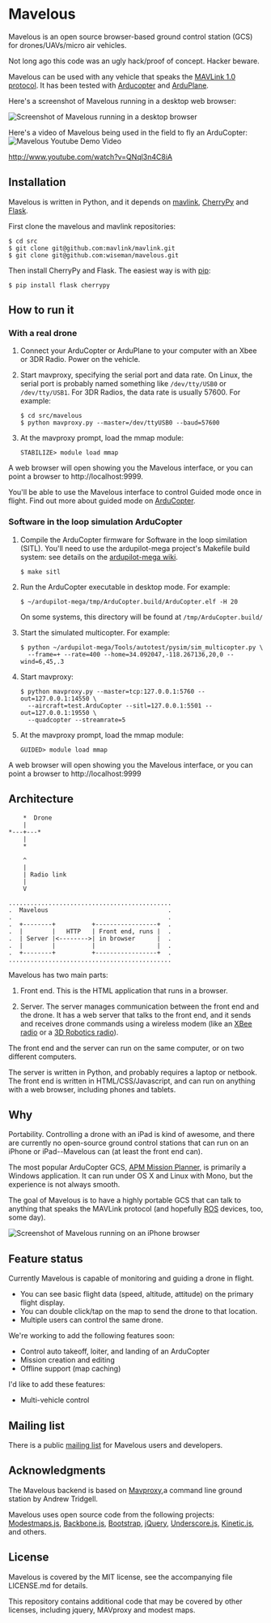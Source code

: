 Mavelous
========

Mavelous is an open source browser-based ground control station (GCS)
for drones/UAVs/micro air vehicles.

Not long ago this code was an ugly hack/proof of concept.  Hacker
beware.

Mavelous can be used with any vehicle that speaks the [MAVLink
1.0 protocol](http://qgroundcontrol.org/mavlink/start).  It has been
tested with [Arducopter](http://code.google.com/p/arducopter/) and 
[ArduPlane](http://code.google.com/p/ardupilot-mega/).

Here's a screenshot of Mavelous running in a desktop web browser:

![Screenshot of Mavelous running in a desktop
browser](https://github.com/wiseman/mavelous/raw/master/screenshots/mavelous-desktop-s.jpg
"Mavelous in a desktop browser")

Here's a video of Mavelous being used in the field to fly an
ArduCopter: 
![Mavelous Youtube Demo Video](https://github.com/wiseman/mavelous/raw/master/screenshots/mavelous-youtube.png "Mavelous YouTube Demo Video")

http://www.youtube.com/watch?v=QNql3n4C8iA


Installation
------------

Mavelous is written in Python, and it depends on
[mavlink](https://github.com/mavlink/mavlink),
[CherryPy](http://www.cherrypy.org/) and
[Flask](http://flask.pocoo.org/).

First clone the mavelous and mavlink repositories:

```
$ cd src
$ git clone git@github.com:mavlink/mavlink.git
$ git clone git@github.com:wiseman/mavelous.git
```

Then install CherryPy and Flask.  The easiest way is with
[pip](http://www.pip-installer.org/en/latest/index.html):

```
$ pip install flask cherrypy
```


How to run it
-------------

### With a real drone

1. Connect your ArduCopter or ArduPlane to your computer with an Xbee or
   3DR Radio. Power on the vehicle.

2. Start mavproxy, specifying the serial port and data rate. On Linux,
   the serial port is probably named something like `/dev/tty/USB0` or
   `/dev/tty/USB1`.  For 3DR Radios, the data rate is usually 57600.
   For example:

    ```
    $ cd src/mavelous
    $ python mavproxy.py --master=/dev/ttyUSB0 --baud=57600
    ```

3. At the mavproxy prompt, load the mmap module:

    ```
    STABILIZE> module load mmap
    ```

A web browser will open showing you the Mavelous interface, or you can point a browser to http://localhost:9999.

You'll be able to use the Mavelous interface to control Guided mode once in
flight. Find out more about guided mode on [ArduCopter](http://code.google.com/p/arducopter/wiki/AC2_GuidedMode).

### Software in the loop simulation ArduCopter

1. Compile the ArduCopter firmware for Software in the loop similation (SITL).
   You'll need to use the ardupilot-mega project's Makefile build system:
   see details on the [ardupilot-mega wiki](http://code.google.com/p/ardupilot-mega/wiki/BuildingWithMake).

   ```
   $ make sitl
   ```
2. Run the ArduCopter executable in desktop mode.  For example:

    ```
    $ ~/ardupilot-mega/tmp/ArduCopter.build/ArduCopter.elf -H 20
    ```
   On some systems, this directory will be found at `/tmp/ArduCopter.build/`

2. Start the simulated multicopter.  For example:

    ```
    $ python ~/ardupilot-mega/Tools/autotest/pysim/sim_multicopter.py \
      --frame=+ --rate=400 --home=34.092047,-118.267136,20,0 --wind=6,45,.3
    ```

3. Start mavproxy:

    ```
    $ python mavproxy.py --master=tcp:127.0.0.1:5760 --out=127.0.0.1:14550 \
      --aircraft=test.ArduCopter --sitl=127.0.0.1:5501 --out=127.0.0.1:19550 \
      --quadcopter --streamrate=5
    ```

4. At the mavproxy prompt, load the mmap module:

    ```
    GUIDED> module load mmap
    ```

A web browser will open showing you the Mavelous interface, or you can point a browser to http://localhost:9999


Architecture
------------

        *  Drone
        |
    *---+---*
        |
        *

        ^
        |
        | Radio link
        |
        V

    .............................................
    .  Mavelous                                 .
    .                                           .
    .  +--------+          +-----------------+  .
    .  |        |   HTTP   | Front end, runs |  .
    .  | Server |<-------->| in browser      |  .
    .  |        |          |                 |  .
    .  +--------+          +-----------------+  .
    .............................................

Mavelous has two main parts:

1. Front end.  This is the HTML application that runs in a browser.

2. Server.  The server manages communication between the front end and
the drone.  It has a web server that talks to the front end, and it
sends and receives drone commands using a wireless modem (like an
[XBee radio](http://www.sparkfun.com/products/9099) or a [3D Robotics
radio](https://store.diydrones.com/3DR_Radio_USB_915_Mhz_Ground_module_p/br-3drusb915.htm)).

The front end and the server can run on the same computer, or on two
different computers.

The server is written in Python, and probably requires a laptop or
netbook.  The front end is written in HTML/CSS/Javascript, and can run
on anything with a web browser, including phones and tablets.


Why
---

Portability.  Controlling a drone with an iPad is kind of awesome, and
there are currently no open-source ground control stations that can
run on an iPhone or iPad--Mavelous can (at least the front end can).

The most popular ArduCopter GCS, [APM Mission
Planner](http://code.google.com/p/ardupilot-mega/wiki/Mission), is
primarily a Windows application.  It can run under OS X and Linux with
Mono, but the experience is not always smooth.

The goal of Mavelous is to have a highly portable GCS that can talk to
anything that speaks the MAVLink protocol (and hopefully
[ROS](http://www.willowgarage.com/pages/software/ros-platform)
devices, too, some day).

![Screenshot of Mavelous running on an iPhone
browser](https://github.com/wiseman/mavelous/raw/master/screenshots/mavelous-iphone-s.jpg
"Mavelous in an iPhone browser")


Feature status
--------------

Currently Mavelous is capable of monitoring and guiding a drone in flight.

* You can see basic flight data (speed, altitude, attitude) on the primary 
  flight display.
* You can double click/tap on the map to send the drone to that location.
* Multiple users can control the same drone.

We're working to add the following features soon:

* Control auto takeoff, loiter, and landing of an ArduCopter
* Mission creation and editing
* Offline support (map caching)

I'd like to add these features:

* Multi-vehicle control


Mailing list
------------

There is a public [mailing list](https://groups.google.com/group/mavelous)
for Mavelous users and developers.


Acknowledgments
------------

The Mavelous backend is based on [Mavproxy](https://github.com/tridge/MAVProxy),a command line ground station by Andrew Tridgell.

Mavelous uses open source code from the following projects: 
[Modestmaps.js](https://github.com/stamen/modestmaps-js/),
[Backbone.js](http://backbonejs.org/),
[Bootstrap](http://twitter.github.com/bootstrap/),
[jQuery](http://jquery.com/),
[Underscore.js](http://documentcloud.github.com/underscore/),
[Kinetic.js](http://www.kineticjs.com/),
and others.


License
-------

Mavelous is covered by the MIT license, see the accompanying file
LICENSE.md for details.

This repository contains additional code that may be covered by other
licenses, including jquery, MAVproxy and modest maps.
